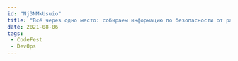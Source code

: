 ```yaml
---
id: "Nj3NMkUsuio"
title: "Всё через одно место: собираем информацию по безопасности от разных инструментов DevSecOps / Павел Василевич CodeFest '21"
date: 2021-08-06
tags:
 - CodeFest
 - DevOps
---
```

